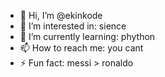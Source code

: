 - 👋 Hi, I’m @ekinkode
- 👀 I’m interested in: sience
- 🌱 I’m currently learning: phython
- 📫 How to reach me: you cant
- ⚡ Fun fact: messi > ronaldo

<!---
ekinkode/ekinkode is a ✨ special ✨ repository because its `README.md` (this file) appears on your GitHub profile.
You can click the Preview link to take a look at your changes.
--->
